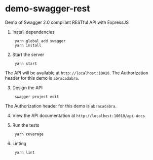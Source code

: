 # demo-swagger-rest
Demo of Swagger 2.0 compliant RESTful API with ExpressJS

1) Install dependencies

        yarn global add swagger
        yarn install

2) Start the server

        yarn start

The API will be available at `http://localhost:10010`.
The Authorization header for this demo is `abracadabra`.

3) Design the API
        
        swagger project edit

The Authorization header for this demo is `abracadabra`.  

4) View the API documentation at `http://localhost:10010/api-docs`    

5) Run the tests

        yarn coverage
    
6) Linting
        
        yarn lint




